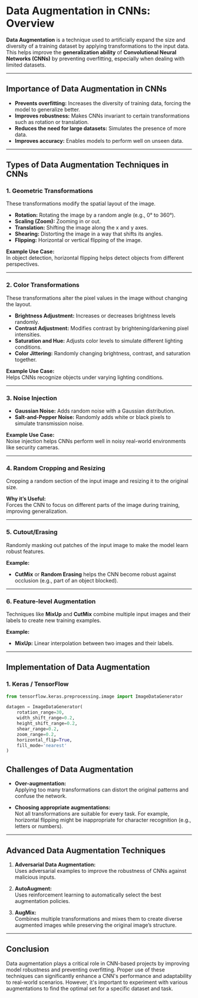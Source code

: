 # **Data Augmentation in CNNs: Overview**

**Data Augmentation** is a technique used to artificially expand the size and diversity of a training dataset by applying transformations to the input data. This helps improve the **generalization ability** of **Convolutional Neural Networks (CNNs)** by preventing overfitting, especially when dealing with limited datasets.

---

## **Importance of Data Augmentation in CNNs**

- **Prevents overfitting:** Increases the diversity of training data, forcing the model to generalize better.
- **Improves robustness:** Makes CNNs invariant to certain transformations such as rotation or translation.
- **Reduces the need for large datasets:** Simulates the presence of more data.
- **Improves accuracy:** Enables models to perform well on unseen data.

---

## **Types of Data Augmentation Techniques in CNNs**

### 1. **Geometric Transformations**

These transformations modify the spatial layout of the image.

- **Rotation:** Rotating the image by a random angle (e.g., 0° to 360°).
- **Scaling (Zoom):** Zooming in or out.
- **Translation:** Shifting the image along the x and y axes.
- **Shearing:** Distorting the image in a way that shifts its angles.
- **Flipping:** Horizontal or vertical flipping of the image.

**Example Use Case:**  
In object detection, horizontal flipping helps detect objects from different perspectives.

---

### 2. **Color Transformations**

These transformations alter the pixel values in the image without changing the layout.

- **Brightness Adjustment:** Increases or decreases brightness levels randomly.
- **Contrast Adjustment:** Modifies contrast by brightening/darkening pixel intensities.
- **Saturation and Hue:** Adjusts color levels to simulate different lighting conditions.
- **Color Jittering:** Randomly changing brightness, contrast, and saturation together.

**Example Use Case:**  
Helps CNNs recognize objects under varying lighting conditions.

---

### 3. **Noise Injection**

- **Gaussian Noise:** Adds random noise with a Gaussian distribution.
- **Salt-and-Pepper Noise:** Randomly adds white or black pixels to simulate transmission noise.

**Example Use Case:**  
Noise injection helps CNNs perform well in noisy real-world environments like security cameras.

---

### 4. **Random Cropping and Resizing**

Cropping a random section of the input image and resizing it to the original size.

**Why it’s Useful:**  
Forces the CNN to focus on different parts of the image during training, improving generalization.

---

### 5. **Cutout/Erasing**

Randomly masking out patches of the input image to make the model learn robust features.

**Example:**

- **CutMix** or **Random Erasing** helps the CNN become robust against occlusion (e.g., part of an object blocked).

---

### 6. **Feature-level Augmentation**

Techniques like **MixUp** and **CutMix** combine multiple input images and their labels to create new training examples.

**Example:**

- **MixUp:** Linear interpolation between two images and their labels.

---

## **Implementation of Data Augmentation**

### 1. **Keras / TensorFlow**

```python
from tensorflow.keras.preprocessing.image import ImageDataGenerator

datagen = ImageDataGenerator(
    rotation_range=30,
    width_shift_range=0.2,
    height_shift_range=0.2,
    shear_range=0.2,
    zoom_range=0.2,
    horizontal_flip=True,
    fill_mode='nearest'
)
```

## **Challenges of Data Augmentation**

- **Over-augmentation:**  
  Applying too many transformations can distort the original patterns and confuse the network.

- **Choosing appropriate augmentations:**  
  Not all transformations are suitable for every task. For example, horizontal flipping might be inappropriate for character recognition (e.g., letters or numbers).

---

## **Advanced Data Augmentation Techniques**

1. **Adversarial Data Augmentation:**  
   Uses adversarial examples to improve the robustness of CNNs against malicious inputs.

2. **AutoAugment:**  
   Uses reinforcement learning to automatically select the best augmentation policies.

3. **AugMix:**  
   Combines multiple transformations and mixes them to create diverse augmented images while preserving the original image’s structure.

---

## **Conclusion**

Data augmentation plays a critical role in CNN-based projects by improving model robustness and preventing overfitting. Proper use of these techniques can significantly enhance a CNN's performance and adaptability to real-world scenarios. However, it's important to experiment with various augmentations to find the optimal set for a specific dataset and task.
